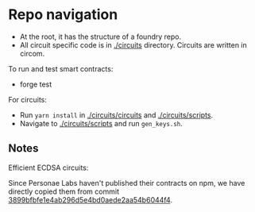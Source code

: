 # Repo navigation

- At the root, it has the structure of a foundry repo.
- All circuit specific code is in [./circuits](./circuits) directory. Circuits are written in circom.

To run and test smart contracts:
- forge test

For circuits:
- Run `yarn install` in [./circuits/circuits](./circuits/circuits) and [./circuits/scripts](./circuits/scripts).
- Navigate to [./circuits/scripts](./circuits/scripts) and run `gen_keys.sh`.

## Notes
Efficient ECDSA circuits:

Since Personae Labs haven't published their contracts on npm, we have directly copied them from commit [3899bfbfe1e4ab296d5e4bd0aede2aa54b6044f4](https://github.com/personaelabs/efficient-zk-ecdsa/tree/3899bfbfe1e4ab296d5e4bd0aede2aa54b6044f4).
